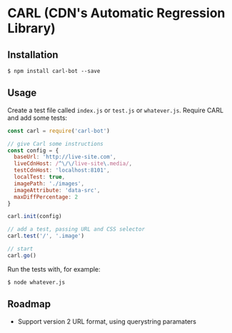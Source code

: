 # CARL (CDN's Automatic Regression Library)

## Installation

`$ npm install carl-bot --save`

## Usage

Create a test file called `index.js` or `test.js` or `whatever.js`. Require CARL and add some tests:

```js
const carl = require('carl-bot')

// give Carl some instructions
const config = {
  baseUrl: 'http://live-site.com',
  liveCdnHost: /^\/\/live-site\.media/,
  testCdnHost: 'localhost:8101',
  localTest: true,
  imagePath: './images',
  imageAttribute: 'data-src',
  maxDiffPercentage: 2
}

carl.init(config)

// add a test, passing URL and CSS selector
carl.test('/', '.image')

// start
carl.go()
```

Run the tests with, for example:

`$ node whatever.js`

## Roadmap

* Support version 2 URL format, using querystring paramaters


